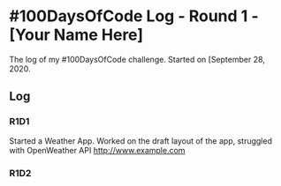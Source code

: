 # #100DaysOfCode Log - Round 1 - [Your Name Here]

The log of my #100DaysOfCode challenge. Started on [September 28, 2020.

## Log

### R1D1 
Started a Weather App. Worked on the draft layout of the app, struggled with OpenWeather API http://www.example.com

### R1D2
